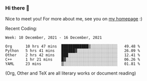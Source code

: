 ### Hi there 👋

Nice to meet you! For more about me, see you on [my homepage](https://jiayipan.me) :)


Recent Coding:
<!--START_SECTION:waka-->
```text
Week: 10 December, 2021 - 16 December, 2021

Org      10 hrs 47 mins  ████████████▒░░░░░░░░░░░░   49.48 % 
Python   5 hrs 41 mins   ██████▓░░░░░░░░░░░░░░░░░░   26.09 % 
Other    2 hrs 42 mins   ███░░░░░░░░░░░░░░░░░░░░░░   12.41 % 
C++      1 hr 21 mins    █▓░░░░░░░░░░░░░░░░░░░░░░░   06.26 % 
YAML     23 mins         ▒░░░░░░░░░░░░░░░░░░░░░░░░   01.81 % 
```
<!--END_SECTION:waka-->
(Org, Other and TeX are all literary works or document reading)
